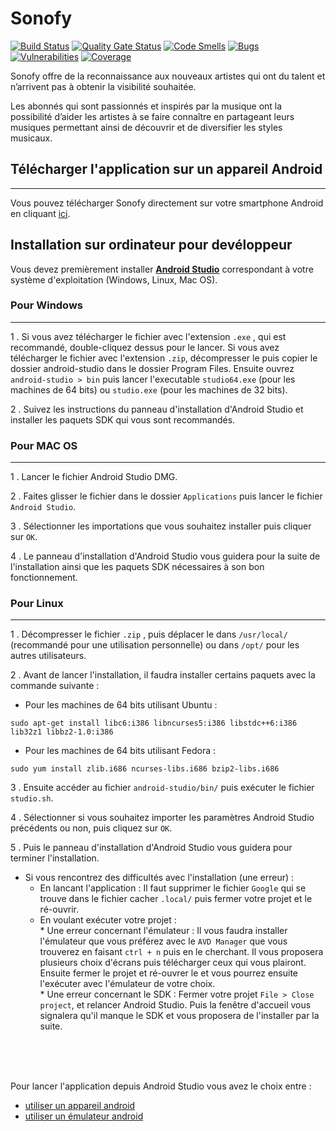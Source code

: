 # Sonofy

[![Build Status](https://travis-ci.com/SefkanTas/Sonofy.svg?branch=master)](https://travis-ci.com/SefkanTas/Sonofy) [![Quality Gate Status](https://sonarcloud.io/api/project_badges/measure?project=SefkanTas_Sonofy&metric=alert_status)](https://sonarcloud.io/dashboard?id=SefkanTas_Sonofy) [![Code Smells](https://sonarcloud.io/api/project_badges/measure?project=SefkanTas_Sonofy&metric=code_smells)](https://sonarcloud.io/dashboard?id=SefkanTas_Sonofy) [![Bugs](https://sonarcloud.io/api/project_badges/measure?project=SefkanTas_Sonofy&metric=bugs)](https://sonarcloud.io/dashboard?id=SefkanTas_Sonofy) [![Vulnerabilities](https://sonarcloud.io/api/project_badges/measure?project=SefkanTas_Sonofy&metric=vulnerabilities)](https://sonarcloud.io/dashboard?id=SefkanTas_Sonofy)  [![Coverage](https://sonarcloud.io/api/project_badges/measure?project=SefkanTas_Sonofy&metric=coverage)](https://sonarcloud.io/dashboard?id=SefkanTas_Sonofy)

Sonofy offre de la reconnaissance aux nouveaux artistes qui ont du talent et n’arrivent pas à obtenir la visibilité souhaitée.

Les abonnés qui sont passionnés et inspirés par la musique ont la possibilité d’aider les artistes à se faire connaître en partageant leurs musiques permettant ainsi de découvrir et de diversifier les styles musicaux.

## Télécharger l'application sur un appareil Android
---

Vous pouvez télécharger Sonofy directement sur votre smartphone Android en cliquant [ici](https://github.com/SefkanTas/Sonofy/releases/download/v1.0-beta.1/app-release.apk).

## Installation sur ordinateur pour devéloppeur
Vous devez premièrement installer [**Android Studio**](https://developer.android.com/studio) correspondant à votre système d'exploitation (Windows, Linux, Mac OS).


### Pour Windows
---
1 . Si vous avez télécharger le fichier avec l'extension ```.exe``` , qui est recommandé, double-cliquez dessus pour le lancer.
    Si vous avez télécharger le fichier avec l'extension ```.zip```, décompresser le puis copier le dossier android-studio dans le dossier Program Files. Ensuite 
    ouvrez            
    ```android-studio > bin``` puis lancer l'executable ```studio64.exe``` (pour les machines de 64 bits) ou ```studio.exe``` (pour les machines de 32 bits).

2 . Suivez les instructions du panneau d'installation d'Android Studio et installer les paquets SDK qui vous sont recommandés. 


### Pour MAC OS
---
1 . Lancer le fichier Android Studio DMG.

2 . Faites glisser le fichier dans le dossier ```Applications``` puis lancer le fichier ```Android Studio```.

3 . Sélectionner les importations que vous souhaitez installer puis cliquer sur ```OK```.

4 . Le panneau d'installation d'Android Studio vous guidera pour la suite de l'installation ainsi que les paquets SDK nécessaires à son bon fonctionnement. 



### Pour Linux
---
1 . Décompresser le fichier ```.zip``` , puis déplacer le dans ```/usr/local/``` (recommandé pour une utilisation personnelle) ou dans ```/opt/``` pour les autres 
    utilisateurs.

2 . Avant de lancer l'installation, il faudra installer certains paquets avec la commande suivante : 

 * Pour les machines de 64 bits utilisant Ubuntu :
 
```
sudo apt-get install libc6:i386 libncurses5:i386 libstdc++6:i386 lib32z1 libbz2-1.0:i386

```

 * Pour les machines de 64 bits utilisant Fedora :

```
sudo yum install zlib.i686 ncurses-libs.i686 bzip2-libs.i686

```

3 . Ensuite accéder au fichier ```android-studio/bin/``` puis exécuter le fichier ```studio.sh```.

4 . Sélectionner si vous souhaitez importer les paramètres Android Studio précédents ou non, puis cliquez sur ```OK```.

5 . Puis le panneau d'installation d'Android Studio vous guidera pour terminer l'installation.

* Si vous rencontrez des difficultés avec l'installation (une erreur) :
   - En lancant l'application : Il faut supprimer le fichier ```Google``` qui se trouve dans le fichier cacher ```.local/``` puis fermer votre projet et le ré-ouvrir.
   - En voulant exécuter votre projet :  
                                          * Une erreur concernant l'émulateur : Il vous faudra installer l'émulateur que vous préférez avec le ```AVD Manager``` 
                                           que vous trouverez en faisant ```ctrl + n``` puis en le cherchant. Il vous proposera plusieurs choix d'écrans puis 
                                           télécharger ceux qui vous plairont. Ensuite fermer le projet et ré-ouvrer le et vous pourrez ensuite l'exécuter avec 
                                           l'émulateur de votre choix.</br>
                                          * Une erreur concernant le SDK : Fermer votre projet ```File > Close project```, et relancer Android Studio. Puis la 
                                           fenêtre d'accueil vous signalera qu'il manque le SDK et vous proposera de l'installer par la suite.



</br>
</br>
</br>

Pour lancer l'application depuis Android Studio vous avez le choix entre :
- [utiliser un appareil android](https://developer.android.com/studio/run/device)
- [utiliser un émulateur android](https://developer.android.com/studio/run/emulator)
